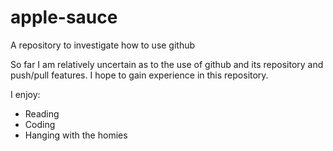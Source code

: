 # apple-sauce
A repository to investigate how to use github

So far I am relatively uncertain as to the use of github and its repository and push/pull features. I hope to gain experience in this repository.

I enjoy:
- Reading
- Coding
- Hanging with the homies
